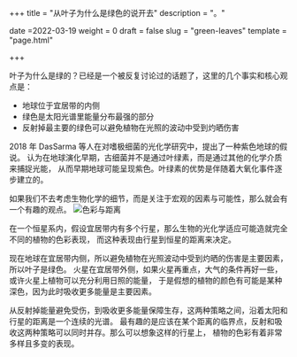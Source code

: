 +++
title = "从叶子为什么是绿色的说开去"
description = "。"

date =2022-03-19
weight = 0
draft = false
slug = "green-leaves"
template = "page.html"

+++

叶子为什么是绿的？已经是一个被反复讨论过的话题了，这里的几个事实和核心观点是：
* 地球位于宜居带的内侧
* 绿色是太阳光谱里能量分布最强的部分
* 反射掉最主要的绿色可以避免植物在光照的波动中受到灼晒伤害

2018 年 DasSarma 等人在对嗜极细菌的光化学研究中，提出了一种紫色地球的假说。
认为在地球演化早期，古细菌并不是通过叶绿素，而是通过其他的化学介质来捕捉光能，
从而早期地球可能呈现紫色。叶绿素的优势是伴随着大氧化事件逐步建立的。

如果我们不去考虑生物化学的细节，而是关注于宏观的因素与可能性，那么就会有一个有趣的观点。
![色彩与距离](../color-by-distant.png)

在一个恒星系内，假设宜居带内有多个行星，那么生物的光化学适应可能造就完全不同的植物的色彩表现，
而这种表现由行星到恒星的距离来决定。

现在地球在宜居带内侧，所以避免植物在光照波动中受到灼晒的伤害是主要因素，所以叶子是绿色。
火星在宜居带外侧，如果火星再重点，大气的条件再好一些，或许火星上植物可以充分利用日照的能量，
于是假想的植物的颜色有可能是某种深色，因为此时吸收更多能量是主要因素。

从反射掉能量避免受伤，到吸收更多能量保障生存，这两种策略之间，沿着太阳和行星的距离是一个连续的光谱。
最有趣的是应该在某个距离的临界点，反射和吸收这两种策略可以同时并存。那么可以想象这样的行星上，
植物的色彩有着非常多样且多变的表现。



